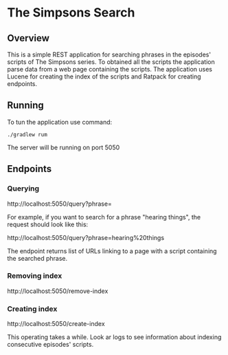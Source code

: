 # The Simpsons Search

## Overview

This is a simple REST application for searching phrases in the episodes' scripts of The Simpsons series.
To obtained all the scripts the application parse data from a web page containing the scripts.
The application uses Lucene for creating the index of the scripts and Ratpack for creating endpoints.

## Running

To tun the application use command:

```./gradlew rum```

The server will be running on port 5050

## Endpoints

### Querying

http://localhost:5050/query?phrase=<your-phrase>

For example, if you want to search for a phrase "hearing things", the request should look like this:

http://localhost:5050/query?phrase=hearing%20things

The endpoint returns list of URLs linking to a page with a script containing the searched phrase.

### Removing index

http://localhost:5050/remove-index

### Creating index

http://localhost:5050/create-index

This operating takes a while. Look ar logs to see information about indexing consecutive episodes' scripts.